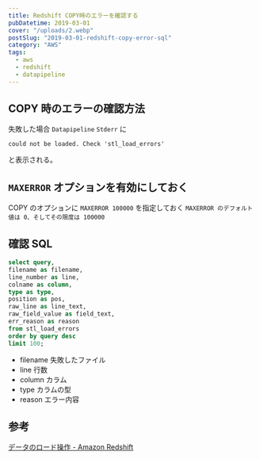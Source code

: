 ```yaml
---
title: Redshift COPY時のエラーを確認する
pubDatetime: 2019-03-01
cover: "/uploads/2.webp"
postSlug: "2019-03-01-redshift-copy-error-sql"
category: "AWS"
tags:
  - aws
  - redshift
  - datapipeline
---
```


## COPY 時のエラーの確認方法

失敗した場合 `Datapipeline` `Stderr` に

```
could not be loaded. Check 'stl_load_errors'
```

と表示される。

## `MAXERROR` オプションを有効にしておく

COPY のオプションに `MAXERROR 100000` を指定しておく
`MAXERROR のデフォルト値は 0、そしてその限度は 100000`

## 確認 SQL

```sql
select query,
filename as filename,
line_number as line,
colname as column,
type as type,
position as pos,
raw_line as line_text,
raw_field_value as field_text,
err_reason as reason
from stl_load_errors
order by query desc
limit 100;
```

- filename 失敗したファイル
- line 行数
- column カラム
- type カラムの型
- reason エラー内容

## 参考

[データのロード操作 - Amazon Redshift](https://docs.aws.amazon.com/ja_jp/redshift/latest/dg/copy-parameters-data-load.html#copy-maxerror)
